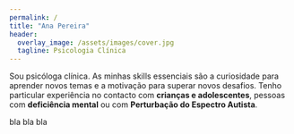 ```yaml
---
permalink: /
title: "Ana Pereira"
header:
  overlay_image: /assets/images/cover.jpg
  tagline: Psicologia Clínica
---
```


Sou psicóloga clínica. As minhas skills essenciais são a curiosidade para aprender novos temas e a motivação para superar novos desafios. Tenho particular experiência no contacto com **crianças e adolescentes**, pessoas com **deficiência mental** ou com **Perturbação do Espectro Autista**.

bla bla bla
